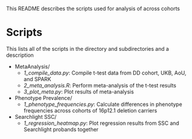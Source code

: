 This README describes the scripts used for analysis of across cohorts

# Scripts
This lists all of the scripts in the directory and subdirectories and a description
- MetaAnalysis/
	- _1_compile_data.py_: Compile t-test data from DD cohort, UKB, AoU, and SPARK
	- _2_meta_analysis.R_: Perform meta-analysis of the t-test results
	- _3_plot_meta.py_: Plot results of meta-analysis
- Phenotype Prevalence/
	- _1_phenotype_frequencies.py_: Calculate differences in phenotype frequencies across cohorts of 16p12.1 deletion carriers
- Searchlight SSC/
	- _1_regression_heatmap.py_: Plot regression results from SSC and Searchlight probands together